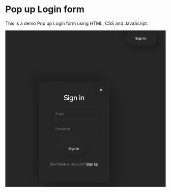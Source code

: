 # Pop up Login form
This is a demo Pop up Login form using HTML, CSS and JavaScript.

![Demo](Demo.png)

